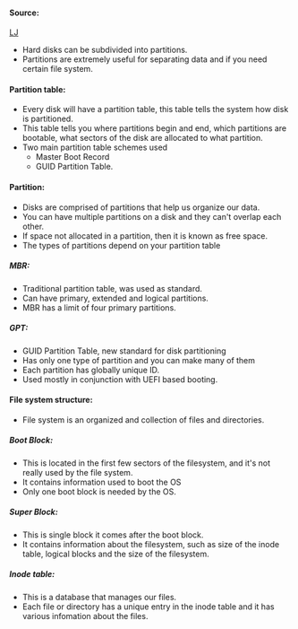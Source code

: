 #### Source:
[LJ](https://linuxjourney.com/lesson/anatomy-of-a-disk)

* Hard disks can be subdivided into partitions.
* Partitions are extremely useful for separating data and if you need certain file system.

#### Partition table:

* Every disk will have a partition table, this table tells the system how disk is partitioned.
* This table tells you where partitions begin and end, which partitions are bootable, what sectors of the disk are allocated to what partition.
* Two main partition table schemes used
	* Master Boot Record
	* GUID Partition Table.

#### Partition:

* Disks are comprised of partitions that help us organize our data. 
* You can have multiple partitions on a disk and they can't overlap each other.
* If space not allocated in a partition, then it is known as free space.
* The types of partitions depend on your partition table

##### MBR:

* Traditional partition table, was used as standard.
* Can have primary, extended and logical partitions.
* MBR has a limit of four primary partitions.

##### GPT:

* GUID Partition Table, new standard for disk partitioning
* Has only one type of partition and you can make many of them
* Each partition has globally unique ID.
* Used mostly in conjunction with UEFI based booting.

#### File system structure:

* File system is an organized and collection of files and directories.

##### Boot Block:

* This is located in the first few sectors of the filesystem, and it's not really used by the file system.
* It contains information used to boot the OS
* Only one boot block is needed by the OS.

##### Super Block:

* This is single block it comes after the boot block.
* It contains information about the filesystem, such as size of the inode table, logical blocks and the size of the filesystem.

##### Inode table:

* This is a database that manages our files.
* Each file or directory has a unique entry in the inode table and it has various infomation about the files.

